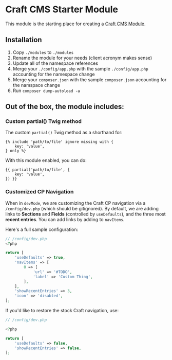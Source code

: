 # Craft CMS Starter Module

This module is the starting place for creating a [Craft CMS Module](https://docs.craftcms.com/v3/extend/module-guide.html).

## Installation

1. Copy `./modules` to `./modules`
1. Rename the module for your needs (client acronym makes sense)
1. Update all of the namespace references
1. Merge your `./config/app.php` with the sample `./config/app.php` accounting for the namespace change
1. Merge your `composer.json` with the sample `composer.json` accounting for the namspace change
1. Run `composer dump-autoload -a`

## Out of the box, the module includes:

### Custom partial() Twig method

The custom `partial()` Twig method as a shorthand for:

```twig
{% include 'path/to/file' ignore missing with {
    key: 'value',
} only %}
```

With this module enabled, you can do:

```twig
{{ partial('path/to/file', {
    key: 'value',
}) }}
```

### Customized CP Navigation

When in `devMode`, we are customizing the Craft CP navigation via a `/config/dev.php` (which should be gitignored). By default, we are adding links to **Sections** and **Fields** (controlled by `useDefaults`), and the three most **recent entries**. You can add links by adding to `navItems`.

Here's a full sample configuration:

```php
// /config/dev.php
<?php

return [
    'useDefaults' => true,
    'navItems' => [
        0 => [
            'url' => '#TODO',
            'label' => 'Custom Thing',
        ],
    ],
    'showRecentEntries' => 3,
    'icon' => 'disabled',
];
```

If you'd like to restore the stock Craft navigation, use:

```php
// /config/dev.php

<?php

return [
    'useDefaults' => false,
    'showRecentEntries' => false,
];
```
